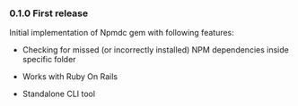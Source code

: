 ### 0.1.0 First release

Initial implementation of Npmdc gem with following features:

* Checking for missed (or incorrectly installed) NPM dependencies inside specific folder

* Works with Ruby On Rails

* Standalone CLI tool
